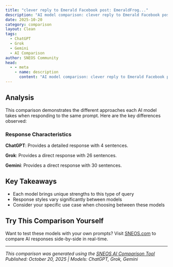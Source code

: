 ```yaml
---
title: "clever reply to Emerald Facebook post: EmeraldFrog..."
description: "AI model comparison: clever reply to Emerald Facebook post: EmeraldFrog190 3h   · Seeking Legal Help – British Citizenshi..."
date: 2025-10-20
category: comparison
layout: Clean
tags:
  - ChatGPT
  - Grok
  - Gemini
  - AI Comparison
author: SNEOS Community
head:
  - - meta
    - name: description
      content: "AI model comparison: clever reply to Emerald Facebook post: EmeraldFrog190 3h   · Seeking Legal Help – British Citizenship (Section 4L) Hi, I..."
---
```


<ChatComparison
  title="clever reply to Emerald Facebook post: EmeraldFrog..."
  prompt="clever reply to Emerald Facebook post: EmeraldFrog190&#10;3h&#10;  ·&#10;Seeking Legal Help – British Citizenship (Section 4L)&#10;Hi, I’m looking for a UK immigration lawyer who can assist with British citizenship registration under Section 4L of the British Nationality Act 1981 for myself and two siblings.&#10;Our late father was a British citizen by naturalisation, but due to interference from relatives (withholding/altering documents), we couldn’t apply as children. We now have proof of paternity and good character, and we’re based in Malaysia, facing urgent risks if deported.&#10;We’re looking for:&#10;Full support with the s.4L application process&#10;Help with DNA testing, legal statements, and Home Office responses&#10;Fee waiver, legal aid, or flexible payment options due to financial hardship&#10;Please DM if you can assist or point us in the right direction. Thank you."
  :responses='{
    "ChatGPT": "Hi EmeraldFrog190, your situation sounds challenging, but it\u0027s great to see you\u2019re taking proactive steps. Navigating Section 4L can be tricky, but with the right legal eagle, you\u2019ll leap over those hurdles in no time! \uD83D\uDC38 If you need recommendations for savvy UK immigration lawyers familiar with these cases and flexible on fees, I can point you in the right direction. Stay strong and keep that British hope alive! \uD83C\uDDEC\uD83C\uDDE7\u2728",
    "Grok": "I\u0027m really sorry to hear about the challenges you\u0027ve faced\u2014family interference on top of everything else sounds incredibly tough, especially with the urgency in Malaysia. Wishing you and your siblings strength through this.\n\nWhile I\u0027m not a lawyer (just a helpful commenter!), I can point you toward some solid UK immigration firms specializing in British citizenship registrations like Section 4L of the BNA 1981. They often handle complex paternity proofs (including DNA testing coordination), drafting statements, and navigating Home Office replies. Many also assess eligibility for legal aid, fee waivers (via Form IEX), or installment plans if you\u0027re facing hardship\u2014worth asking upfront.\n\nA few reputable ones based in London that come highly recommended for citizenship cases:\n- **OTS Solicitors** (otssolicitors.co.uk): Experts in nationality applications, including historical barriers like yours. They offer initial consultations and can guide on evidence like DNA (often via accredited labs).\n- **Edgewater Legal** (edgewaterlegal.com): Specialize in full-process support for citizenship, from docs to HO responses. They\u0027ve helped with urgent overseas cases.\n- **Danielle Cohen Immigration** (daniellecohenimmigration.com): Focus on British nationality, with free eligibility checks. Good for sibling applications and financial options.\n- **Primus Solicitors** (primussolicitors.com): Top-rated for immigration in Manchester/London, including deportation risks and legal aid referrals.\n\nFor DNA testing, the Home Office accepts results from UKAS-accredited providers (like those listed on gov.uk)\u2014a lawyer can arrange this remotely. On legal aid, check the Legal Aid Agency site or call 0300 2000 981 for quick eligibility screening; it\u0027s means-tested but available for citizenship claims with strong merits.\n\nIf deportation is imminent, consider contacting the UKVI helpline (\u002B44 300 790 6268) or a Malaysian-based advisor via the British High Commission in KL for interim steps. DMing these firms directly is your best bet\u2014they\u0027re used to international clients.\n\nHang in there; you\u0027ve got proof on your side now. Fingers crossed for a positive outcome! If anyone else has personal recs, chime in. \uD83C\uDF1F",
    "Gemini": "Here are a few reply options for EmeraldFrog190\u0027s Facebook post, ranging from helpful to slightly cheeky, while maintaining a professional tone:\n\n**Helpful \u0026 Direct:**\n\n*   \u0022EmeraldFrog190, I understand your situation. Section 4L cases can be complex. I recommend contacting the Law Society of England and Wales ([https://www.lawsociety.org.uk/](https://www.lawsociety.org.uk/)) to find accredited immigration solicitors. Also, check if you qualify for legal aid; resources like [Citizens Advice](https://www.citizensadvice.org.uk/) can help determine eligibility. Best of luck.\u0022\n*   \u0022I\u0027m sorry to hear about your difficult circumstances. Several UK immigration law firms specialize in Section 4L applications. Try searching for firms with experience in cases involving historical issues and overseas applicants. Be sure to ask about their success rates and payment options. Good luck!\u0022\n\n**Slightly Cheeky (Use with Caution):**\n\n*   \u0022EmeraldFrog190, Dealing with relatives and Home Office bureaucracy \u2013 sounds like a British citizenship starter pack! Seriously though, find a solicitor experienced in Section 4L and keep meticulous records. Proof is your best friend. Good luck!\u0022\n*   \u0022It\u0027s unfortunate that family issues complicated your citizenship application earlier. It\u0027s good you have the required proof now. I hope you get the help you need.\u0022\n\nBefore posting anything, consider:\n\n*   **Facebook\u0027s Algorithm:** A shorter, engaging comment might get more visibility.\n*   **EmeraldFrog190\u0027s Urgency:** Prioritize providing practical, actionable information.\n*   **Your Professional Standing:** If you are an immigration lawyer, be sure your response complies with all applicable rules regarding solicitation of clients.\n\nI\u0027ll generate some searches to see if I can find specific resources for legal aid or pro bono services for British citizenship cases.\n"
  }'
  published-date="17:01"
/>

## Analysis

This comparison demonstrates the different approaches each AI model takes when responding to the same prompt. Here are the key differences observed:

### Response Characteristics

**ChatGPT**: Provides a detailed response with 4 sentences. 

**Grok**: Provides a direct response with 26 sentences. 

**Gemini**: Provides a direct response with 30 sentences. 

## Key Takeaways

- Each model brings unique strengths to this type of query
- Response styles vary significantly between models
- Consider your specific use case when choosing between these models

## Try This Comparison Yourself

Want to test these models with your own prompts? Visit [SNEOS.com](https://sneos.com) to compare AI responses side-by-side in real-time.

---

*This comparison was generated using the [SNEOS AI Comparison Tool](https://sneos.com)*
*Published: October 20, 2025 | Models: ChatGPT, Grok, Gemini*
